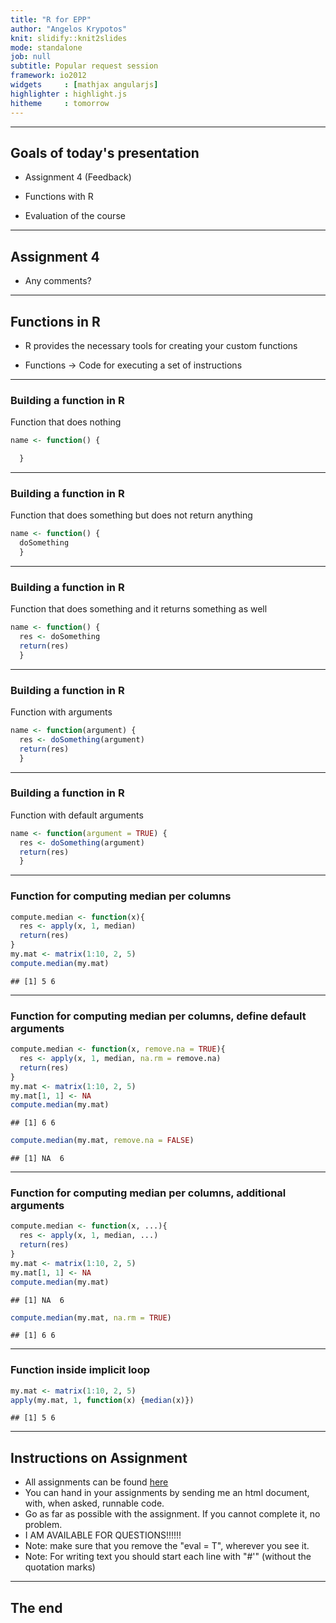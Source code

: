 ```yaml
---
title: "R for EPP"
author: "Angelos Krypotos"
knit: slidify::knit2slides
mode: standalone
job: null
subtitle: Popular request session
framework: io2012
widgets     : [mathjax angularjs]  
highlighter : highlight.js
hitheme     : tomorrow 
---
```



<style>
  .title-slide {
    background-color:  #FF0000; /*; ; #CA9F9D*/
      /* background-image:url(http://goo.gl/EpXln); */
  }
</style>


<style>
.title-slide hgroup > h1, 
.title-slide hgroup > h2 {
  color: #F5F5F5 ;  /* ; #EF5150*/
}
</style>



--- 
## Goals of today's presentation

- Assignment 4 (Feedback)

- Functions with R

- Evaluation of the course

---
## Assignment 4

- Any comments?

---
## Functions in R


* R provides the necessary tools for creating your custom functions

* Functions -> Code for executing a set of instructions

---
### Building a function in R

Function that does nothing

```r
name <- function() {

  }
```

---
### Building a function in R

Function that does something but does not return anything


```r
name <- function() {
  doSomething
  }
```

---
### Building a function in R

Function that does something and it returns something as well


```r
name <- function() {
  res <- doSomething
  return(res)
  }
```

---
### Building a function in R

Function with arguments


```r
name <- function(argument) {
  res <- doSomething(argument)
  return(res)
  }
```

---
### Building a function in R

Function with default arguments


```r
name <- function(argument = TRUE) {
  res <- doSomething(argument)
  return(res)
  }
```

---
### Function for computing median per columns


```r
compute.median <- function(x){
  res <- apply(x, 1, median)
  return(res)
}
my.mat <- matrix(1:10, 2, 5)
compute.median(my.mat)
```

```
## [1] 5 6
```


---
### Function for computing median per columns, define default arguments


```r
compute.median <- function(x, remove.na = TRUE){
  res <- apply(x, 1, median, na.rm = remove.na)
  return(res)
}
my.mat <- matrix(1:10, 2, 5)
my.mat[1, 1] <- NA
compute.median(my.mat)
```

```
## [1] 6 6
```

```r
compute.median(my.mat, remove.na = FALSE)
```

```
## [1] NA  6
```

---
### Function for computing median per columns, additional arguments


```r
compute.median <- function(x, ...){
  res <- apply(x, 1, median, ...)
  return(res)
}
my.mat <- matrix(1:10, 2, 5)
my.mat[1, 1] <- NA
compute.median(my.mat)
```

```
## [1] NA  6
```

```r
compute.median(my.mat, na.rm = TRUE)
```

```
## [1] 6 6
```

---
### Function inside implicit loop


```r
my.mat <- matrix(1:10, 2, 5)
apply(my.mat, 1, function(x) {median(x)})
```

```
## [1] 5 6
```


---
## Instructions on Assignment

- All assignments can be found [here](https://github.com/AngelosPsy/EPPR/tree/master/Assignments)
- You can hand in your assignments by sending me an html document, with, when
asked, runnable code.
- Go as far as possible with the assignment. If you cannot complete it, no problem.
- I AM AVAILABLE FOR QUESTIONS!!!!!!
- Note: make sure that you remove the "eval = T", wherever you see it.
- Note: For writing text you should start each line with "#'" (without the quotation marks)

---

## The end
